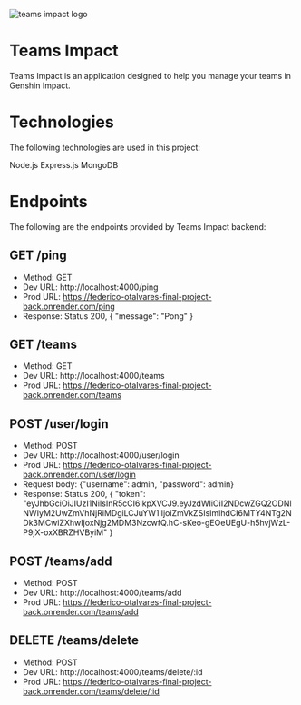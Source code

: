 ![teams impact logo](https://i.ibb.co/LYg84J0/logo-w-small.webp)

# Teams Impact

Teams Impact is an application designed to help you manage your teams in Genshin Impact.

# Technologies

The following technologies are used in this project:

Node.js
Express.js
MongoDB

# Endpoints

The following are the endpoints provided by Teams Impact backend:

## GET /ping

- Method: GET
- Dev URL: http://localhost:4000/ping
- Prod URL: https://federico-otalvares-final-project-back.onrender.com/ping
- Response: Status 200, { "message": "Pong" }

## GET /teams

- Method: GET
- Dev URL: http://localhost:4000/teams
- Prod URL: https://federico-otalvares-final-project-back.onrender.com/teams

## POST /user/login

- Method: POST
- Dev URL: http://localhost:4000/user/login
- Prod URL: https://federico-otalvares-final-project-back.onrender.com/user/login
- Request body: {"username": admin, "password": admin}
- Response: Status 200, { "token": "eyJhbGciOiJIUzI1NiIsInR5cCI6IkpXVCJ9.eyJzdWIiOiI2NDcwZGQ2ODNlNWIyM2UwZmVhNjRiMDgiLCJuYW1lIjoiZmVkZSIsImlhdCI6MTY4NTg2NDk3MCwiZXhwIjoxNjg2MDM3NzcwfQ.hC-sKeo-gEOeUEgU-h5hvjWzL-P9jX-oxXBRZHVByiM" }

## POST /teams/add

- Method: POST
- Dev URL: http://localhost:4000/teams/add
- Prod URL: https://federico-otalvares-final-project-back.onrender.com/teams/add

## DELETE /teams/delete

- Method: POST
- Dev URL: http://localhost:4000/teams/delete/:id
- Prod URL: https://federico-otalvares-final-project-back.onrender.com/teams/delete/:id
